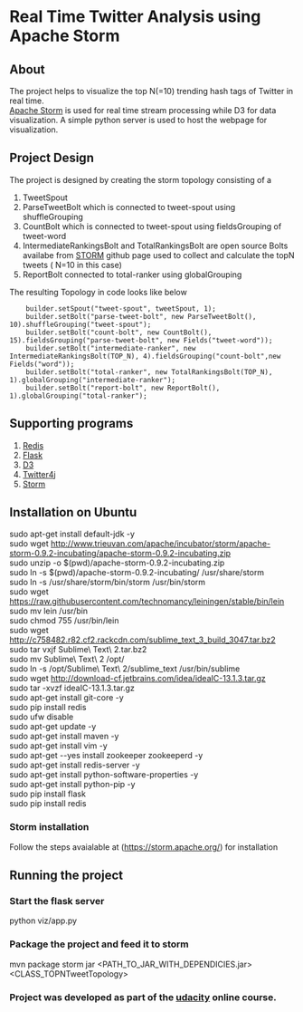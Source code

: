 # Real Time Twitter Analysis using Apache Storm

## About
The project helps to visualize the top N(=10) trending hash tags of Twitter in real time.   
[Apache Storm](https://storm.apache.org/) is used for real time stream processing while D3 for data visualization. A simple python server is used to host the webpage for visualization.

## Project Design

The project is designed by creating the storm topology consisting of a  

1. TweetSpout
2. ParseTweetBolt which is connected to tweet-spout using shuffleGrouping
3. CountBolt which is connected to tweet-spout using fieldsGrouping of tweet-word
4. IntermediateRankingsBolt and TotalRankingsBolt are open source Bolts availabe from [STORM](https://github.com/nathanmarz/storm-starter/tree/f5bdc720f50a0c46e90f0085c10217f2a6a3249f/src/jvm/main/storm/starter/bolt) github page used to collect and calculate the topN tweets ( N=10 in this case) 
5. ReportBolt connected to total-ranker using globalGrouping

The resulting Topology in code looks like below
```
    builder.setSpout("tweet-spout", tweetSpout, 1);
    builder.setBolt("parse-tweet-bolt", new ParseTweetBolt(), 10).shuffleGrouping("tweet-spout");
    builder.setBolt("count-bolt", new CountBolt(), 15).fieldsGrouping("parse-tweet-bolt", new Fields("tweet-word"));
    builder.setBolt("intermediate-ranker", new IntermediateRankingsBolt(TOP_N), 4).fieldsGrouping("count-bolt",new Fields("word"));
    builder.setBolt("total-ranker", new TotalRankingsBolt(TOP_N), 1).globalGrouping("intermediate-ranker");
    builder.setBolt("report-bolt", new ReportBolt(), 1).globalGrouping("total-ranker");
```


## Supporting programs  
1. [Redis](http://redis.io/)
2. [Flask](http://flask.pocoo.org/)
3. [D3](http://d3js.org/)
4. [Twitter4j](http://twitter4j.org/en/index.html)
5. [Storm](https://storm.apache.org/)

## Installation on Ubuntu
sudo apt-get install default-jdk -y  
sudo wget http://www.trieuvan.com/apache/incubator/storm/apache-storm-0.9.2-incubating/apache-storm-0.9.2-incubating.zip  
sudo unzip -o $(pwd)/apache-storm-0.9.2-incubating.zip   
sudo ln -s $(pwd)/apache-storm-0.9.2-incubating/ /usr/share/storm   
sudo ln -s /usr/share/storm/bin/storm /usr/bin/storm  
sudo wget https://raw.githubusercontent.com/technomancy/leiningen/stable/bin/lein  
sudo mv lein /usr/bin  
sudo chmod 755 /usr/bin/lein  
sudo wget http://c758482.r82.cf2.rackcdn.com/sublime_text_3_build_3047.tar.bz2  
sudo tar vxjf Sublime\ Text\ 2.tar.bz2  
sudo mv Sublime\ Text\ 2 /opt/  
sudo ln -s /opt/Sublime\ Text\ 2/sublime_text /usr/bin/sublime   
sudo wget http://download-cf.jetbrains.com/idea/ideaIC-13.1.3.tar.gz   
sudo tar -xvzf ideaIC-13.1.3.tar.gz  
sudo apt-get install git-core -y  
sudo pip install redis  
sudo ufw disable  
sudo apt-get update -y  
sudo apt-get install maven -y  
sudo apt-get install vim -y  
sudo apt-get --yes install zookeeper zookeeperd -y  
sudo apt-get install redis-server -y  
sudo apt-get install python-software-properties -y  
sudo apt-get install python-pip -y  
sudo pip install flask  
sudo pip install redis  

### Storm installation
Follow the steps avaialable at (https://storm.apache.org/) for installation

## Running the project
### Start the flask server
python viz/app.py

### Package the project and feed it to storm
mvn package
storm jar <PATH_TO_JAR_WITH_DEPENDICIES.jar> <CLASS_TOPNTweetTopology>

### Project was developed as part of the [udacity](https://www.udacity.com/course/viewer#!/c-ud381/) online course.
